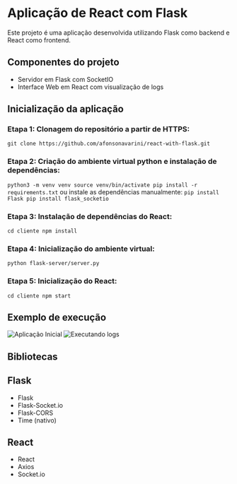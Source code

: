 # Aplicação de React com Flask
Este projeto é uma aplicação desenvolvida utilizando Flask como backend e React como frontend.

## Componentes do projeto
- Servidor em Flask com SocketIO
- Interface Web em React com visualização de logs

## Inicialização da aplicação

### Etapa 1: Clonagem do repositório a partir de HTTPS:
`git clone https://github.com/afonsonavarini/react-with-flask.git`

### Etapa 2: Criação do ambiente virtual python e instalação de dependências:
`python3 -m venv venv
source venv/bin/activate
pip install -r requirements.txt`
ou instale as dependências manualmente:
`pip install Flask
pip install flask_socketio`

### Etapa 3: Instalação de dependências do React:
`cd cliente
npm install`

### Etapa 4: Inicialização do ambiente virtual:
`python flask-server/server.py`

### Etapa 5: Inicialização do React:
`cd cliente
npm start`

## Exemplo de execução

![Aplicação Inicial](https://github.com/afonsonavarini/react-with-flask/assets/63884763/e517489f-1e18-48ae-b71e-3516a6d9bd7b)
![Executando logs](https://github.com/afonsonavarini/react-with-flask/assets/63884763/47253043-8b2d-4cd9-ac4e-8dfc6e405720)


## Bibliotecas

## Flask
- Flask
- Flask-Socket.io
- Flask-CORS
- Time (nativo)

## React
- React
- Axios
- Socket.io
